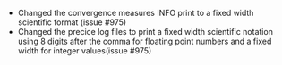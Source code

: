 - Changed the convergence measures INFO print to a fixed width scientific format (issue #975)
- Changed the precice log files to print a fixed width scientific notation using 8 digits after the comma for floating point numbers and a fixed width for integer values(issue #975)
